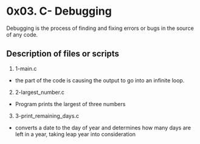 # 0x03. C- Debugging

Debugging is the process of finding and fixing errors or bugs in 
the source of any code.

## Description of files or scripts

1. 1-main.c
- the part of the code is causing the output to go into an infinite loop.

2. 2-largest_number.c
- Program prints the largest of three numbers

3. 3-print_remaining_days.c
- converts a date to the day of year and determines how many days
are left in a year, taking leap year into consideration
